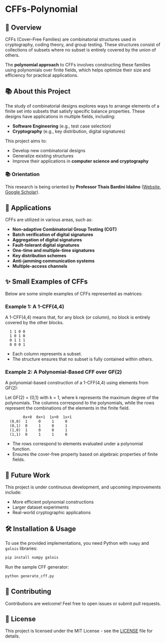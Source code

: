 # CFFs-Polynomial

## 📌 Overview
CFFs (Cover-Free Families) are combinatorial structures used in cryptography, coding theory, and group testing. These structures consist of collections of subsets where no subset is entirely covered by the union of others.

The **polynomial approach** to CFFs involves constructing these families using polynomials over finite fields, which helps optimize their size and efficiency for practical applications.

## 📚 About this Project
The study of combinatorial designs explores ways to arrange elements of a finite set into subsets that satisfy specific balance properties. These designs have applications in multiple fields, including:
- **Software Engineering** (e.g., test case selection)
- **Cryptography** (e.g., key distribution, digital signatures)

This project aims to:
- Develop new combinatorial designs
- Generalize existing structures
- Improve their applications in **computer science and cryptography**

### 📚 Orientation
This research is being oriented by **Professor Thaís Bardini Idalino** ([Website](https://thaisidalino.github.io), [Google Scholar](https://scholar.google.com/citations?user=hS_R7ZsAAAAJ&hl)).

## 🔗 Applications
CFFs are utilized in various areas, such as:
- **Non-adaptive Combinatorial Group Testing (CGT)**
- **Batch verification of digital signatures**
- **Aggregation of digital signatures**
- **Fault-tolerant digital signatures**
- **One-time and multiple-time signatures**
- **Key distribution schemes**
- **Anti-jamming communication systems**
- **Multiple-access channels**

## ✨ Small Examples of CFFs
Below are some simple examples of CFFs represented as matrices:

### **Example 1: A 1-CFF(4,4)**
A 1-CFF(4,4) means that, for any block (or column), no block is entirely covered by the other blocks.

```
  1 1 0 0
  1 0 1 0
  0 1 1 1
  0 0 0 1
```
- Each column represents a subset.
- The structure ensures that no subset is fully contained within others.

### **Example 2: A Polynomial-Based CFF over GF(2)**
A polynomial-based construction of a 1-CFF(4,4) using elements from GF(2):

Let GF(2) = {0,1} with k = 1, where k represents the maximum degree of the polynomials. The columns correspond to the polynomials, while the rows represent the combinations of the elements in the finite field.

```
        0x+0  0x+1  1x+0  1x+1
  (0,0)  1     0     1     0
  (0,1)  0     1     0     1
  (1,0)  1     0     0     1
  (1,1)  0     1     1     0
```
- The rows correspond to elements evaluated under a polynomial function.
- Ensures the cover-free property based on algebraic properties of finite fields.

## 🚀 Future Work
This project is under continuous development, and upcoming improvements include:
- More efficient polynomial constructions
- Larger dataset experiments
- Real-world cryptographic applications

## 🛠️ Installation & Usage
To use the provided implementations, you need Python with `numpy` and `galois` libraries:

```bash
pip install numpy galois
```

Run the sample CFF generator:
```python
python generate_cff.py
```

## 🤝 Contributing
Contributions are welcome! Feel free to open issues or submit pull requests.

## 📜 License
This project is licensed under the MIT License - see the [LICENSE](https://github.com/LuizScolari/CFFs-Polynomial/blob/main/LICENSE) file for details.

